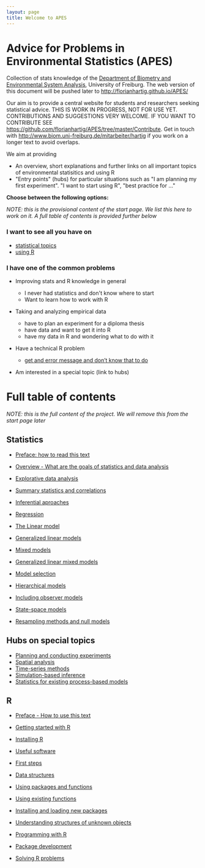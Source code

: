 ```yaml
---
layout: page
title: Welcome to APES
---
```


Advice for Problems in Environmental Statistics (APES)
====

Collection of stats knowledge of the [Department of Biometry and Environmental System Analysis](http://www.biom.uni-freiburg.de/), University of Freiburg. The web version of this document will be pushed later to http://florianhartig.github.io/APES/

Our aim is to provide a central website for students and researchers seeking statistical advice. THIS IS WORK IN PROGRESS, NOT FOR USE YET. CONTRIBUTIONS AND SUGGESTIONS VERY WELCOME. IF YOU WANT TO CONTRIBUTE SEE https://github.com/florianhartig/APES/tree/master/Contribute. Get in touch with http://www.biom.uni-freiburg.de/mitarbeiter/hartig if you work on a longer text to avoid overlaps. 

We aim at providing

* An overview, short explanations and further links on all important topics of environmental statisitics and using R
* "Entry points" (hubs) for particular situations such as "I am planning my first experiment". "I want to start using R", "best practice for ..."

**Choose between the following options:**

*NOTE: this is the provisional content of the start page. We list this here to work on it. A full table of contents is provided further below*

### I want to see all you have on

* [statistical topics](/Stats)
* [using R](/R)

### I have one of the common problems 

* Improving stats and R knowledge in general
  * I never had statistics and don't know where to start
  * Want to learn how to work with R

* Taking and analyzing empirical data
  *	have to plan an experiment for a diploma thesis
  *	have data and want to get it into R
  *	have my data in R and wondering what to do with it

* Have a technical R problem
  *	[get and error message and don’t know that to do](/R/R60-Problems.md)

* Am interested in a special topic (link to hubs)


# Full table of contents

*NOTE: this is the full content of the project. We will remove this from the start page later*


## Statistics

* [Preface: how to read this text](/Stats/stats00-preface.md)

* [Overview - What are the goals of statistics and data analysis](/Stats/stats01-overview.md)
* [Explorative data analysis](/Stats/stats02-explorativeDataAnalysis.md)
* [Summary statistics and correlations](/Stats/stats04-summaries.md)
* [Inferential aproaches](/Stats/stats10-inference.md)
* [Regression](/Stats/stats20-regression.md)
 * [The Linear model](/Stats/)
 * [Generalized linear models](/Stats/)
 * [Mixed models](/Stats/)
 * [Generalized linear mixed models](/Stats/)
*	[Model selection](/Stats/stats30-modelSelection.md)
*	[Hierarchical models](/Stats/stats40-hierarchicalModels.md)
 * [Including observer models](/Stats/)
 * [State-space models](/Stats/)
*	[Resampling methods and null models](/Stats/)

## Hubs on special topics

* [Planning and conducting experiments](/Hubs/hub-experimentalDesign.md)
* [Spatial analysis](/Hubs/hub-spatialAnalysis.md)
* [Time-series methods](/Hubs/time-series.md)
* [Simulation-based inference](/Hubs/hub-simulationBasedInference.md)
* [Statistics for existing process-based models](/Hubs/hub-fittingProcessBasedModels.md)


## R


* [Preface - How to use this text](/R/R00-Preface.md)

*	[Getting started with R](/R/R10-gettingStarted.md)
 *	[Installing R](/R/)
 *	[Useful software](/R/)
 *	[First steps](/R/)
*	[Data structures](/R/R20-DataStructures.md)
*	[Using packages and functions](/R/R30-FunctionsAndPackages.md)
 * [Using existing functions](/R/)
 * [Installing and loading new packages](/R/)
 * [Understanding structures of unknown objects](/R/)
* [Programming with R](/R/R40-ProgrammingWithR.md)
* [Package development](/R/R50-PackageDevelopment.md)
* [Solving R problems](/R/R60-Problems.md)


